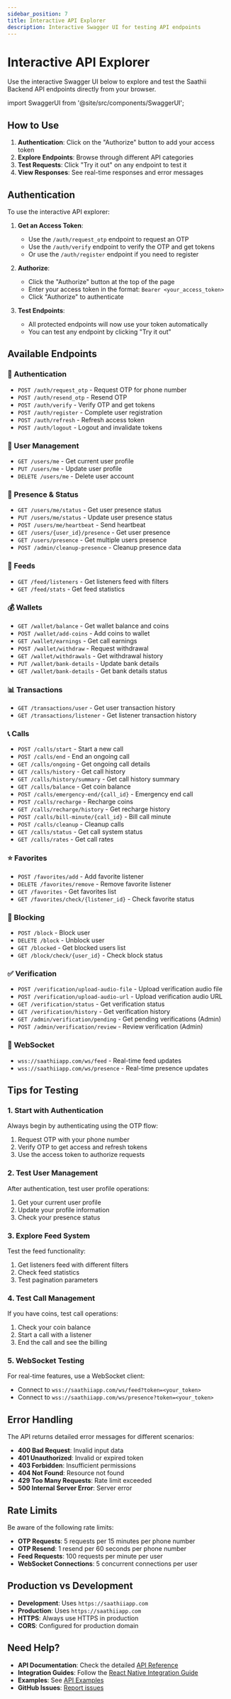 ```yaml
---
sidebar_position: 7
title: Interactive API Explorer
description: Interactive Swagger UI for testing API endpoints
---
```


# Interactive API Explorer

Use the interactive Swagger UI below to explore and test the Saathii Backend API endpoints directly from your browser.

import SwaggerUI from '@site/src/components/SwaggerUI';

<SwaggerUI url="https://saathiiapp.com/docs" height="800px" />

## How to Use

1. **Authentication**: Click on the "Authorize" button to add your access token
2. **Explore Endpoints**: Browse through different API categories
3. **Test Requests**: Click "Try it out" on any endpoint to test it
4. **View Responses**: See real-time responses and error messages

## Authentication

To use the interactive API explorer:

1. **Get an Access Token**:
   - Use the `/auth/request_otp` endpoint to request an OTP
   - Use the `/auth/verify` endpoint to verify the OTP and get tokens
   - Or use the `/auth/register` endpoint if you need to register

2. **Authorize**:
   - Click the "Authorize" button at the top of the page
   - Enter your access token in the format: `Bearer <your_access_token>`
   - Click "Authorize" to authenticate

3. **Test Endpoints**:
   - All protected endpoints will now use your token automatically
   - You can test any endpoint by clicking "Try it out"

## Available Endpoints

### 🔐 Authentication
- `POST /auth/request_otp` - Request OTP for phone number
- `POST /auth/resend_otp` - Resend OTP
- `POST /auth/verify` - Verify OTP and get tokens
- `POST /auth/register` - Complete user registration
- `POST /auth/refresh` - Refresh access token
- `POST /auth/logout` - Logout and invalidate tokens

### 👤 User Management
- `GET /users/me` - Get current user profile
- `PUT /users/me` - Update user profile
- `DELETE /users/me` - Delete user account

### 📡 Presence & Status
- `GET /users/me/status` - Get user presence status
- `PUT /users/me/status` - Update user presence status
- `POST /users/me/heartbeat` - Send heartbeat
- `GET /users/{user_id}/presence` - Get user presence
- `GET /users/presence` - Get multiple users presence
- `POST /admin/cleanup-presence` - Cleanup presence data

### 📰 Feeds
- `GET /feed/listeners` - Get listeners feed with filters
- `GET /feed/stats` - Get feed statistics

### 💰 Wallets
- `GET /wallet/balance` - Get wallet balance and coins
- `POST /wallet/add-coins` - Add coins to wallet
- `GET /wallet/earnings` - Get call earnings
- `POST /wallet/withdraw` - Request withdrawal
- `GET /wallet/withdrawals` - Get withdrawal history
- `PUT /wallet/bank-details` - Update bank details
- `GET /wallet/bank-details` - Get bank details status

### 📊 Transactions
- `GET /transactions/user` - Get user transaction history
- `GET /transactions/listener` - Get listener transaction history

### 📞 Calls
- `POST /calls/start` - Start a new call
- `POST /calls/end` - End an ongoing call
- `GET /calls/ongoing` - Get ongoing call details
- `GET /calls/history` - Get call history
- `GET /calls/history/summary` - Get call history summary
- `GET /calls/balance` - Get coin balance
- `POST /calls/emergency-end/{call_id}` - Emergency end call
- `POST /calls/recharge` - Recharge coins
- `GET /calls/recharge/history` - Get recharge history
- `POST /calls/bill-minute/{call_id}` - Bill call minute
- `POST /calls/cleanup` - Cleanup calls
- `GET /calls/status` - Get call system status
- `GET /calls/rates` - Get call rates

### ⭐ Favorites
- `POST /favorites/add` - Add favorite listener
- `DELETE /favorites/remove` - Remove favorite listener
- `GET /favorites` - Get favorites list
- `GET /favorites/check/{listener_id}` - Check favorite status

### 🚫 Blocking
- `POST /block` - Block user
- `DELETE /block` - Unblock user
- `GET /blocked` - Get blocked users list
- `GET /block/check/{user_id}` - Check block status

### ✅ Verification
- `POST /verification/upload-audio-file` - Upload verification audio file
- `POST /verification/upload-audio-url` - Upload verification audio URL
- `GET /verification/status` - Get verification status
- `GET /verification/history` - Get verification history
- `GET /admin/verification/pending` - Get pending verifications (Admin)
- `POST /admin/verification/review` - Review verification (Admin)

### 🔌 WebSocket
- `wss://saathiiapp.com/ws/feed` - Real-time feed updates
- `wss://saathiiapp.com/ws/presence` - Real-time presence updates

## Tips for Testing

### 1. Start with Authentication
Always begin by authenticating using the OTP flow:
1. Request OTP with your phone number
2. Verify OTP to get access and refresh tokens
3. Use the access token to authorize requests

### 2. Test User Management
After authentication, test user profile operations:
1. Get your current user profile
2. Update your profile information
3. Check your presence status

### 3. Explore Feed System
Test the feed functionality:
1. Get listeners feed with different filters
2. Check feed statistics
3. Test pagination parameters

### 4. Test Call Management
If you have coins, test call operations:
1. Check your coin balance
2. Start a call with a listener
3. End the call and see the billing

### 5. WebSocket Testing
For real-time features, use a WebSocket client:
- Connect to `wss://saathiiapp.com/ws/feed?token=<your_token>`
- Connect to `wss://saathiiapp.com/ws/presence?token=<your_token>`

## Error Handling

The API returns detailed error messages for different scenarios:

- **400 Bad Request**: Invalid input data
- **401 Unauthorized**: Invalid or expired token
- **403 Forbidden**: Insufficient permissions
- **404 Not Found**: Resource not found
- **429 Too Many Requests**: Rate limit exceeded
- **500 Internal Server Error**: Server error

## Rate Limits

Be aware of the following rate limits:

- **OTP Requests**: 5 requests per 15 minutes per phone number
- **OTP Resend**: 1 resend per 60 seconds per phone number
- **Feed Requests**: 100 requests per minute per user
- **WebSocket Connections**: 5 concurrent connections per user

## Production vs Development

- **Development**: Uses `https://saathiiapp.com`
- **Production**: Uses `https://saathiiapp.com`
- **HTTPS**: Always use HTTPS in production
- **CORS**: Configured for production domain

## Need Help?

- **API Documentation**: Check the detailed [API Reference](./authentication)
- **Integration Guides**: Follow the [React Native Integration Guide](../guides/react-native-integration)
- **Examples**: See [API Examples](../guides/api-examples)
- **GitHub Issues**: [Report issues](https://github.com/saathii/saathii-backend-api/issues)
